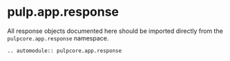 # pulp.app.response

All response objects documented here should be imported directly from the `pulpcore.app.response` namespace.

```{eval-rst}
.. automodule:: pulpcore.app.response
```
